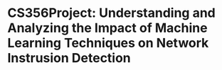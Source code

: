 # CS356Project: Understanding and Analyzing the Impact of Machine Learning Techniques on Network Instrusion Detection
